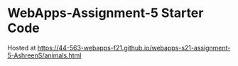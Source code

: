 # WebApps-Assignment-5 Starter Code

Hosted at  https://44-563-webapps-f21.github.io/webapps-s21-assignment-5-AshreenS/animals.html
